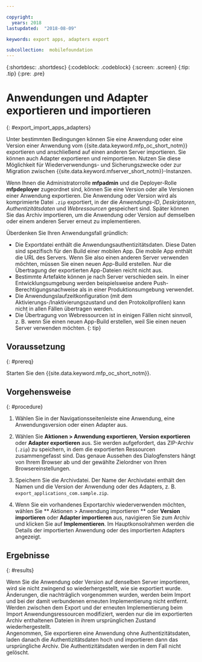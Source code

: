 ```yaml
---

copyright:
  years: 2018
lastupdated:  "2018-08-09"

keywords: export apps, adapters export

subcollection:  mobilefoundation
---
```


{:shortdesc: .shortdesc}
{:codeblock: .codeblock}
{:screen: .screen}
{:tip: .tip}
{:pre: .pre}

# Anwendungen und Adapter exportieren und importieren
{: #export_import_apps_adapters}

Unter bestimmten Bedingungen können Sie eine Anwendung oder eine Version einer Anwendung vom {{site.data.keyword.mfp_oc_short_notm}} exportieren und anschließend auf einen anderen Server importieren. Sie können auch Adapter exportieren und reimportieren. Nutzen Sie diese Möglichkeit für Wiederverwendungs- und Sicherungszwecke oder zur Migration zwischen {{site.data.keyword.mfserver_short_notm}}-Instanzen.

Wenn Ihnen die Administratorrolle **mfpadmin** und die Deployer-Rolle **mfpdeployer** zugeordnet sind, können Sie eine Version oder alle Versionen einer Anwendung exportieren. Die Anwendung oder Version wird als komprimierte Datei `.zip` exportiert, in der die *Anwendungs-ID*, *Deskriptoren*, *Authentizitätsdaten* und *Webressourcen* gespeichert sind. Später können Sie das Archiv importieren, um die Anwendung oder Version auf demselben oder einem anderen Server erneut zu implementieren.

Überdenken Sie Ihren Anwendungsfall gründlich:
* Die Exportdatei enthält die Anwendungsauthentizitätsdaten. Diese Daten sind spezifisch für den Build einer mobilen App. Die mobile App enthält die URL des Servers. Wenn Sie also einen anderen Server verwenden möchten, müssen Sie einen neuen App-Build erstellen. Nur die Übertragung der exportierten App-Dateien reicht nicht aus.
* Bestimmte Artefakte können je nach Server verschieden sein. In einer Entwicklungsumgebung werden beispielsweise andere Push-Berechtigungsnachweise als in einer Produktionsumgebung verwendet.
* Die Anwendungslaufzeitkonfiguration (mit dem Aktivierungs-/Inaktivierungszustand und den Protokollprofilen) kann nicht in allen Fällen übertragen werden.
* Die Übertragung von Webressourcen ist in einigen Fällen nicht sinnvoll, z. B. wenn Sie einen neuen App-Build erstellen, weil Sie einen neuen Server verwenden möchten.
{: tip}

##  Voraussetzung
{: #prereq}

Starten Sie den {{site.data.keyword.mfp_oc_short_notm}}.

##  Vorgehensweise
{: #procedure}

1.  Wählen Sie in der Navigationsseitenleiste eine Anwendung, eine Anwendungsversion oder einen Adapter aus.

2.  Wählen Sie **Aktionen > Anwendung exportieren**, **Version exportieren** oder **Adapter exportieren** aus.
     Sie werden aufgefordert, das ZIP-Archiv (`.zip`) zu speichern, in dem die exportierten Ressourcen zusammengefasst sind. Das genaue Aussehen des Dialogfensters hängt von Ihrem Browser ab und der gewählte Zielordner von Ihren Browsereinstellungen.

3.   Speichern Sie die Archivdatei.
      Der Name der Archivdatei enthält den Namen und die Version der Anwendung oder des Adapters, z. B. `export_applications_com.sample.zip`.

4.   Wenn Sie ein vorhandenes Exportarchiv wiederverwenden möchten, wählen Sie ** Aktionen > Anwendung importieren ** oder **Version importieren** oder **Adapter importieren** aus, navigieren Sie zum Archiv und klicken Sie auf **Implementieren**.
      Im Hauptkonsolrahmen werden die Details der importierten Anwendung oder des importierten Adapters angezeigt.

##    Ergebnisse
{: #results}

Wenn Sie die Anwendung oder Version auf denselben Server importieren, wird sie nicht zwingend so wiederhergestellt, wie sie exportiert wurde. Änderungen, die nachträglich vorgenommen wurden, werden beim Import und bei der damit verbundenen erneuten Implementierung nicht entfernt. Werden zwischen dem Export und der erneuten Implementierung beim Import Anwendungsressourcen modifiziert, werden nur die im exportierten Archiv enthaltenen Dateien in ihrem ursprünglichen Zustand wiederhergestellt.
<br/>
Angenommen, Sie exportieren eine Anwendung ohne Authentizitätsdaten, laden danach die Authentizitätsdaten hoch und importieren dann das ursprüngliche Archiv. Die Authentizitätsdaten werden in dem Fall nicht gelöscht.
